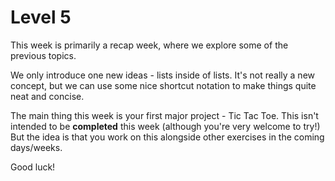 # Level 5

This week is primarily a recap week, where we explore some of the previous topics.

We only introduce one new ideas - lists inside of lists.
It's not really a new concept, but we can use some nice shortcut notation to make things quite neat and concise.

The main thing this week is your first major project - Tic Tac Toe.
This isn't intended to be **completed** this week (although you're very welcome to try!)
But the idea is that you work on this alongside other exercises in the coming days/weeks.

Good luck!
